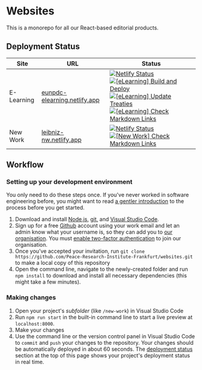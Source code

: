 # Websites

This is a monorepo for all our React-based editorial products.

## Deployment Status

| Site       | URL                                                                   | Status                                                                                                                                                                                                                                                                                                                                                                                                                                                                                                                                                                                                                                                                                                                                                                                                                                                                                                                                                                             |
| ---------- | --------------------------------------------------------------------- | ---------------------------------------------------------------------------------------------------------------------------------------------------------------------------------------------------------------------------------------------------------------------------------------------------------------------------------------------------------------------------------------------------------------------------------------------------------------------------------------------------------------------------------------------------------------------------------------------------------------------------------------------------------------------------------------------------------------------------------------------------------------------------------------------------------------------------------------------------------------------------------------------------------------------------------------------------------------------------------- |
| E-Learning | [eunpdc-elearning.netlify.app](https://eunpdc-elearning.netlify.app/) | [![Netlify Status](https://api.netlify.com/api/v1/badges/be127c78-15e4-457f-8880-078ca5f1128c/deploy-status)](https://app.netlify.com/sites/eunpdc-elearning/deploys) [![[eLearning] Build and Deploy](https://github.com/Peace-Research-Institute-Frankfurt/websites/actions/workflows/elearning-deploy.yml/badge.svg)](https://github.com/Peace-Research-Institute-Frankfurt/websites/actions/workflows/elearning-deploy.yml) [![[eLearning] Update Treaties](https://github.com/Peace-Research-Institute-Frankfurt/websites/actions/workflows/elearning-update-treaties.yml/badge.svg)](https://github.com/Peace-Research-Institute-Frankfurt/websites/actions/workflows/elearning-update-treaties.yml) [![[eLearning] Check Markdown Links](https://github.com/Peace-Research-Institute-Frankfurt/websites/actions/workflows/elearning-check-links.yml/badge.svg)](https://github.com/Peace-Research-Institute-Frankfurt/websites/actions/workflows/elearning-check-links.yml) |
| New Work   | [leibniz-nw.netlify.app](https://leibniz-nw.netlify.app/)             | [![Netlify Status](https://api.netlify.com/api/v1/badges/a9e50b5c-a39d-4bd7-9324-bf20958b2ecf/deploy-status)](https://app.netlify.com/sites/leibniz-nw/deploys) [![[New Work] Check Markdown Links](https://github.com/Peace-Research-Institute-Frankfurt/websites/actions/workflows/new-work-check-links.yml/badge.svg)](https://github.com/Peace-Research-Institute-Frankfurt/websites/actions/workflows/new-work-check-links.yml)                                                                                                                                                                                                                                                                                                                                                                                                                                                                                                                                               |

## Workflow

### Setting up your development environment

You only need to do these steps once. If you've never worked in software engineering before, you might want to read [a gentler introduction](https://awesomephant.github.io/untitled-coding-workshop/chapters/tools/) to the process before you get started.

1. Download and install [Node.js](https://nodejs.org/en/), [git,](https://git-scm.com/) and [Visual Studio Code](https://code.visualstudio.com/).
2. Sign up for a free [Github](https://github.com/) account using your work email and let an admin know what your username is, so they can add you to [our organisation](https://github.com/Peace-Research-Institute-Frankfurt). You must [enable two-factor authentication](https://docs.github.com/en/authentication/securing-your-account-with-two-factor-authentication-2fa) to join our organisation.
3. Once you’ve accepted your invitation, run `git clone https://github.com/Peace-Research-Institute-Frankfurt/websites.git` to make a local copy of this repository
4. Open the command line, navigate to the newly-created folder and run `npm install` to download and install all necessary dependencies (this might take a few minutes).

### Making changes

1. Open your project's _subfolder_ (like `/new-work`) in Visual Studio Code
2. Run `npm run start` in the built-in command line to start a live preview at `localhost:8000`.
3. Make your changes
4. Use the command line or the version control panel in Visual Studio Code to `commit` and `push` your changes to the repository. Your changes should be automatically deployed in about 60 seconds. The [deployment status](https://github.com/Peace-Research-Institute-Frankfurt/websites#deployment-status) section at the top of this page shows your project's deployment status in real time.

